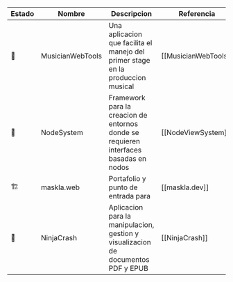 | Estado | Nombre           | Descripcion                                                                           | Referencia           |
| ------ | ---------------- | ------------------------------------------------------------------------------------- | -------------------- |
| 📝     | MusicianWebTools | Una  aplicacion que facilita el manejo del primer stage en la produccion musical      | [[MusicianWebTools]] |
| 📝     | NodeSystem       | Framework para la creacion de entornos donde se requieren interfaces basadas en nodos | [[NodeViewSystem]]   |
| 🏗     | maskla.web       | Portafolio y punto de entrada para                                                    | [[maskla.dev]]       |
| 📝     | NinjaCrash       | Aplicacion para la manipulacion, gestion y visualizacion de documentos PDF y EPUB                                                                                      |[[NinjaCrash]]                      |

